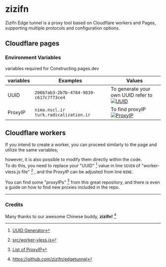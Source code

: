 # zizifn

Zizifn Edge tunnel is a proxy tool based on Cloudflare workers and Pages, supporting multiple protocols and configuration options.



## Cloudflare pages

### Environment Variables
variables required for Constructing pages.dev 

| variables | Examples | Values |
| -------- | ----------- | ---------------------------- |  
| UUID | `206b7ab3-2b7b-4784-9839-c617c7f73ce4` | To generate your own UUID refer to<br> [![UUID](https://img.shields.io/badge/ID_generator-gray?logo=lucid)](https://www.uuidgenerator.net) |
| ProxyIP | `nima.nscl.ir` <br>`turk.radicalization.ir` | To find proxyIP<br> [![ProxyIP](https://img.shields.io/badge/Check_here-gray?logo=envoyproxy)](https://github.com/NiREvil/vless/blob/main/sub/ProxyIP.md) |


## Cloudflare workers

If you intend to create a worker, you can proceed similarly to the page and utilize the same variables;

however, it is also possible to modify them directly within the code.  
To do this, you need to replace your "UUID" [^1] value in line `SEVEN` of "worker-vless.js file" [^2] ,
and the ProxyIP can be adjusted from line `NINE`.  

You can find some "proxyIPs" [^3] from this great repository, and there is even a guide on how to find new proxies included in the repo.

---

### Credits

Many thanks to our awesome Chinese buddy, **zizifn!** [^4]  


[^1]: [UUID Generator](https://www.uuidgenerator.net/)

[^2]: [src/worker-vless.js](src/worker-vless.js)

[^3]: [List of ProxyIP](https://github.com/NiREvil/vless/blob/main/sub/ProxyIP.md)

[^4]:https://github.com/zizifn/edgetunnel
